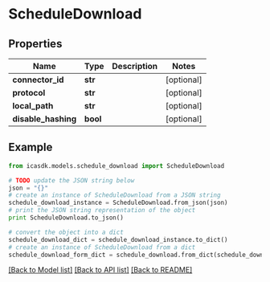 # ScheduleDownload


## Properties
Name | Type | Description | Notes
------------ | ------------- | ------------- | -------------
**connector_id** | **str** |  | [optional] 
**protocol** | **str** |  | [optional] 
**local_path** | **str** |  | [optional] 
**disable_hashing** | **bool** |  | [optional] 

## Example

```python
from icasdk.models.schedule_download import ScheduleDownload

# TODO update the JSON string below
json = "{}"
# create an instance of ScheduleDownload from a JSON string
schedule_download_instance = ScheduleDownload.from_json(json)
# print the JSON string representation of the object
print ScheduleDownload.to_json()

# convert the object into a dict
schedule_download_dict = schedule_download_instance.to_dict()
# create an instance of ScheduleDownload from a dict
schedule_download_form_dict = schedule_download.from_dict(schedule_download_dict)
```
[[Back to Model list]](../README.md#documentation-for-models) [[Back to API list]](../README.md#documentation-for-api-endpoints) [[Back to README]](../README.md)



